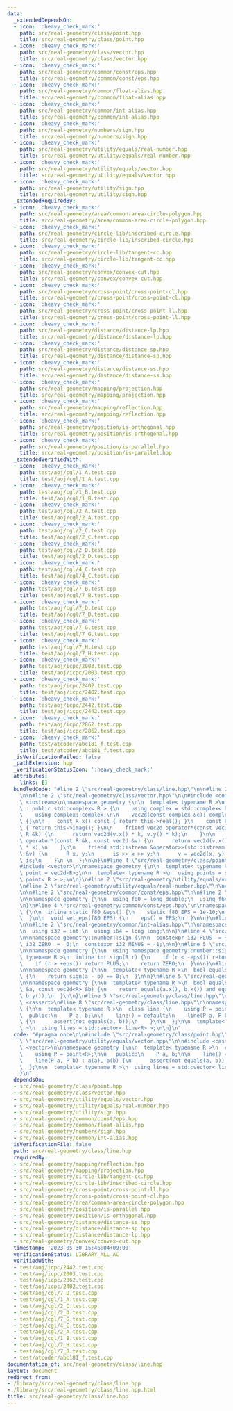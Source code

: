 ```yaml
---
data:
  _extendedDependsOn:
  - icon: ':heavy_check_mark:'
    path: src/real-geometry/class/point.hpp
    title: src/real-geometry/class/point.hpp
  - icon: ':heavy_check_mark:'
    path: src/real-geometry/class/vector.hpp
    title: src/real-geometry/class/vector.hpp
  - icon: ':heavy_check_mark:'
    path: src/real-geometry/common/const/eps.hpp
    title: src/real-geometry/common/const/eps.hpp
  - icon: ':heavy_check_mark:'
    path: src/real-geometry/common/float-alias.hpp
    title: src/real-geometry/common/float-alias.hpp
  - icon: ':heavy_check_mark:'
    path: src/real-geometry/common/int-alias.hpp
    title: src/real-geometry/common/int-alias.hpp
  - icon: ':heavy_check_mark:'
    path: src/real-geometry/numbers/sign.hpp
    title: src/real-geometry/numbers/sign.hpp
  - icon: ':heavy_check_mark:'
    path: src/real-geometry/utility/equals/real-number.hpp
    title: src/real-geometry/utility/equals/real-number.hpp
  - icon: ':heavy_check_mark:'
    path: src/real-geometry/utility/equals/vector.hpp
    title: src/real-geometry/utility/equals/vector.hpp
  - icon: ':heavy_check_mark:'
    path: src/real-geometry/utility/sign.hpp
    title: src/real-geometry/utility/sign.hpp
  _extendedRequiredBy:
  - icon: ':heavy_check_mark:'
    path: src/real-geometry/area/common-area-circle-polygon.hpp
    title: src/real-geometry/area/common-area-circle-polygon.hpp
  - icon: ':heavy_check_mark:'
    path: src/real-geometry/circle-lib/inscribed-circle.hpp
    title: src/real-geometry/circle-lib/inscribed-circle.hpp
  - icon: ':heavy_check_mark:'
    path: src/real-geometry/circle-lib/tangent-cc.hpp
    title: src/real-geometry/circle-lib/tangent-cc.hpp
  - icon: ':heavy_check_mark:'
    path: src/real-geometry/convex/convex-cut.hpp
    title: src/real-geometry/convex/convex-cut.hpp
  - icon: ':heavy_check_mark:'
    path: src/real-geometry/cross-point/cross-point-cl.hpp
    title: src/real-geometry/cross-point/cross-point-cl.hpp
  - icon: ':heavy_check_mark:'
    path: src/real-geometry/cross-point/cross-point-ll.hpp
    title: src/real-geometry/cross-point/cross-point-ll.hpp
  - icon: ':heavy_check_mark:'
    path: src/real-geometry/distance/distance-lp.hpp
    title: src/real-geometry/distance/distance-lp.hpp
  - icon: ':heavy_check_mark:'
    path: src/real-geometry/distance/distance-sp.hpp
    title: src/real-geometry/distance/distance-sp.hpp
  - icon: ':heavy_check_mark:'
    path: src/real-geometry/distance/distance-ss.hpp
    title: src/real-geometry/distance/distance-ss.hpp
  - icon: ':heavy_check_mark:'
    path: src/real-geometry/mapping/projection.hpp
    title: src/real-geometry/mapping/projection.hpp
  - icon: ':heavy_check_mark:'
    path: src/real-geometry/mapping/reflection.hpp
    title: src/real-geometry/mapping/reflection.hpp
  - icon: ':heavy_check_mark:'
    path: src/real-geometry/position/is-orthogonal.hpp
    title: src/real-geometry/position/is-orthogonal.hpp
  - icon: ':heavy_check_mark:'
    path: src/real-geometry/position/is-parallel.hpp
    title: src/real-geometry/position/is-parallel.hpp
  _extendedVerifiedWith:
  - icon: ':heavy_check_mark:'
    path: test/aoj/cgl/1_A.test.cpp
    title: test/aoj/cgl/1_A.test.cpp
  - icon: ':heavy_check_mark:'
    path: test/aoj/cgl/1_B.test.cpp
    title: test/aoj/cgl/1_B.test.cpp
  - icon: ':heavy_check_mark:'
    path: test/aoj/cgl/2_A.test.cpp
    title: test/aoj/cgl/2_A.test.cpp
  - icon: ':heavy_check_mark:'
    path: test/aoj/cgl/2_C.test.cpp
    title: test/aoj/cgl/2_C.test.cpp
  - icon: ':heavy_check_mark:'
    path: test/aoj/cgl/2_D.test.cpp
    title: test/aoj/cgl/2_D.test.cpp
  - icon: ':heavy_check_mark:'
    path: test/aoj/cgl/4_C.test.cpp
    title: test/aoj/cgl/4_C.test.cpp
  - icon: ':heavy_check_mark:'
    path: test/aoj/cgl/7_B.test.cpp
    title: test/aoj/cgl/7_B.test.cpp
  - icon: ':heavy_check_mark:'
    path: test/aoj/cgl/7_D.test.cpp
    title: test/aoj/cgl/7_D.test.cpp
  - icon: ':heavy_check_mark:'
    path: test/aoj/cgl/7_G.test.cpp
    title: test/aoj/cgl/7_G.test.cpp
  - icon: ':heavy_check_mark:'
    path: test/aoj/cgl/7_H.test.cpp
    title: test/aoj/cgl/7_H.test.cpp
  - icon: ':heavy_check_mark:'
    path: test/aoj/icpc/2003.test.cpp
    title: test/aoj/icpc/2003.test.cpp
  - icon: ':heavy_check_mark:'
    path: test/aoj/icpc/2402.test.cpp
    title: test/aoj/icpc/2402.test.cpp
  - icon: ':heavy_check_mark:'
    path: test/aoj/icpc/2442.test.cpp
    title: test/aoj/icpc/2442.test.cpp
  - icon: ':heavy_check_mark:'
    path: test/aoj/icpc/2862.test.cpp
    title: test/aoj/icpc/2862.test.cpp
  - icon: ':heavy_check_mark:'
    path: test/atcoder/abc181_f.test.cpp
    title: test/atcoder/abc181_f.test.cpp
  _isVerificationFailed: false
  _pathExtension: hpp
  _verificationStatusIcon: ':heavy_check_mark:'
  attributes:
    links: []
  bundledCode: "#line 2 \"src/real-geometry/class/line.hpp\"\n\n#line 2 \"src/real-geometry/class/point.hpp\"\
    \n\n#line 2 \"src/real-geometry/class/vector.hpp\"\n\n#include <complex>\n#include\
    \ <iostream>\n\nnamespace geometry {\n\n  template< typename R >\n  class vec2d\
    \ : public std::complex< R > {\n    using complex = std::complex< R >;\n\n   public:\n\
    \    using complex::complex;\n\n    vec2d(const complex &c): complex::complex(c)\
    \ {}\n\n    const R x() const { return this->real(); }\n    const R y() const\
    \ { return this->imag(); }\n\n    friend vec2d operator*(const vec2d &v, const\
    \ R &k) {\n      return vec2d(v.x() * k, v.y() * k);\n    }\n\n    friend vec2d\
    \ operator*(const R &k, const vec2d &v) {\n      return vec2d(v.x() * k, v.y()\
    \ * k);\n    }\n\n    friend std::istream &operator>>(std::istream &is, vec2d\
    \ &v) {\n      R x, y;\n      is >> x >> y;\n      v = vec2d(x, y);\n      return\
    \ is;\n    }\n \n  };\n\n}\n#line 4 \"src/real-geometry/class/point.hpp\"\n\n\
    #include <vector>\n\nnamespace geometry {\n\n  template< typename R >\n  using\
    \ point = vec2d<R>;\n\n  template< typename R >\n  using points = std::vector<\
    \ point< R > >;\n\n}\n#line 2 \"src/real-geometry/utility/equals/vector.hpp\"\n\
    \n#line 2 \"src/real-geometry/utility/equals/real-number.hpp\"\n\n#line 2 \"src/real-geometry/utility/sign.hpp\"\
    \n\n#line 2 \"src/real-geometry/common/const/eps.hpp\"\n\n#line 2 \"src/real-geometry/common/float-alias.hpp\"\
    \n\nnamespace geometry {\n\n  using f80 = long double;\n  using f64 = double;\n\
    \n}\n#line 4 \"src/real-geometry/common/const/eps.hpp\"\n\nnamespace geometry\
    \ {\n\n  inline static f80 &eps() {\n    static f80 EPS = 1e-10;\n    return EPS;\n\
    \  }\n\n  void set_eps(f80 EPS) {\n    eps() = EPS;\n  }\n\n}\n#line 2 \"src/real-geometry/numbers/sign.hpp\"\
    \n\n#line 2 \"src/real-geometry/common/int-alias.hpp\"\n\nnamespace geometry {\n\
    \n  using i32 = int;\n  using i64 = long long;\n\n}\n#line 4 \"src/real-geometry/numbers/sign.hpp\"\
    \n\nnamespace geometry::number::sign {\n\n  constexpr i32 PLUS  = +1;\n  constexpr\
    \ i32 ZERO  =  0;\n  constexpr i32 MINUS = -1;\n\n}\n#line 5 \"src/real-geometry/utility/sign.hpp\"\
    \n\nnamespace geometry {\n\n  using namespace geometry::number::sign;\n\n  template<\
    \ typename R >\n  inline int sign(R r) {\n    if (r < -eps()) return MINUS;\n\
    \    if (r > +eps()) return PLUS;\n    return ZERO;\n  }\n\n}\n#line 4 \"src/real-geometry/utility/equals/real-number.hpp\"\
    \n\nnamespace geometry {\n\n  template< typename R >\n  bool equals(R a, R b)\
    \ {\n    return sign(a - b) == 0;\n  }\n\n}\n#line 5 \"src/real-geometry/utility/equals/vector.hpp\"\
    \n\nnamespace geometry {\n\n  template< typename R >\n  bool equals(const vec2d<R>\
    \ &a, const vec2d<R> &b) {\n    return equals(a.x(), b.x()) and equals(a.y(),\
    \ b.y());\n  }\n\n}\n#line 5 \"src/real-geometry/class/line.hpp\"\n\n#include\
    \ <cassert>\n#line 8 \"src/real-geometry/class/line.hpp\"\n\nnamespace geometry\
    \ {\n\n  template< typename R >\n  class line {\n    using P = point<R>;\n\n \
    \  public:\n    P a, b;\n\n    line() = default;\n    line(P a, P b) : a(a), b(b)\
    \ {\n      assert(not equals(a, b));\n    }\n\n  };\n\n  template< typename R\
    \ >\n  using lines = std::vector< line<R> >;\n\n}\n"
  code: "#pragma once\n\n#include \"src/real-geometry/class/point.hpp\"\n#include\
    \ \"src/real-geometry/utility/equals/vector.hpp\"\n\n#include <cassert>\n#include\
    \ <vector>\n\nnamespace geometry {\n\n  template< typename R >\n  class line {\n\
    \    using P = point<R>;\n\n   public:\n    P a, b;\n\n    line() = default;\n\
    \    line(P a, P b) : a(a), b(b) {\n      assert(not equals(a, b));\n    }\n\n\
    \  };\n\n  template< typename R >\n  using lines = std::vector< line<R> >;\n\n\
    }\n"
  dependsOn:
  - src/real-geometry/class/point.hpp
  - src/real-geometry/class/vector.hpp
  - src/real-geometry/utility/equals/vector.hpp
  - src/real-geometry/utility/equals/real-number.hpp
  - src/real-geometry/utility/sign.hpp
  - src/real-geometry/common/const/eps.hpp
  - src/real-geometry/common/float-alias.hpp
  - src/real-geometry/numbers/sign.hpp
  - src/real-geometry/common/int-alias.hpp
  isVerificationFile: false
  path: src/real-geometry/class/line.hpp
  requiredBy:
  - src/real-geometry/mapping/reflection.hpp
  - src/real-geometry/mapping/projection.hpp
  - src/real-geometry/circle-lib/tangent-cc.hpp
  - src/real-geometry/circle-lib/inscribed-circle.hpp
  - src/real-geometry/cross-point/cross-point-ll.hpp
  - src/real-geometry/cross-point/cross-point-cl.hpp
  - src/real-geometry/area/common-area-circle-polygon.hpp
  - src/real-geometry/position/is-parallel.hpp
  - src/real-geometry/position/is-orthogonal.hpp
  - src/real-geometry/distance/distance-ss.hpp
  - src/real-geometry/distance/distance-sp.hpp
  - src/real-geometry/distance/distance-lp.hpp
  - src/real-geometry/convex/convex-cut.hpp
  timestamp: '2023-05-30 15:46:04+09:00'
  verificationStatus: LIBRARY_ALL_AC
  verifiedWith:
  - test/aoj/icpc/2442.test.cpp
  - test/aoj/icpc/2003.test.cpp
  - test/aoj/icpc/2862.test.cpp
  - test/aoj/icpc/2402.test.cpp
  - test/aoj/cgl/7_D.test.cpp
  - test/aoj/cgl/1_A.test.cpp
  - test/aoj/cgl/2_C.test.cpp
  - test/aoj/cgl/2_D.test.cpp
  - test/aoj/cgl/7_G.test.cpp
  - test/aoj/cgl/4_C.test.cpp
  - test/aoj/cgl/2_A.test.cpp
  - test/aoj/cgl/1_B.test.cpp
  - test/aoj/cgl/7_H.test.cpp
  - test/aoj/cgl/7_B.test.cpp
  - test/atcoder/abc181_f.test.cpp
documentation_of: src/real-geometry/class/line.hpp
layout: document
redirect_from:
- /library/src/real-geometry/class/line.hpp
- /library/src/real-geometry/class/line.hpp.html
title: src/real-geometry/class/line.hpp
---
```

